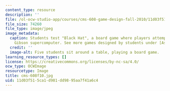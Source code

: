 ```yaml
---
content_type: resource
description: ''
file: /ol-ocw-studio-app/courses/cms-608-game-design-fall-2010/11d03f515ca1d981dd9895aa7f41a6c4_cms-608f10.jpg
file_size: 74260
file_type: image/jpeg
image_metadata:
  caption: Students test "Black Hat", a board game where players attempt to hack the
    Gibson supercomputer. See more games designed by students under [Assignments](/courses/cms-608-game-design-fall-2010/pages/assignments).
  credit: ''
  image-alt: Five students sit around a table, playing a board game.
learning_resource_types: []
license: https://creativecommons.org/licenses/by-nc-sa/4.0/
ocw_type: OCWImage
resourcetype: Image
title: cms-608f10.jpg
uid: 11d03f51-5ca1-d981-dd98-95aa7f41a6c4
---
```

